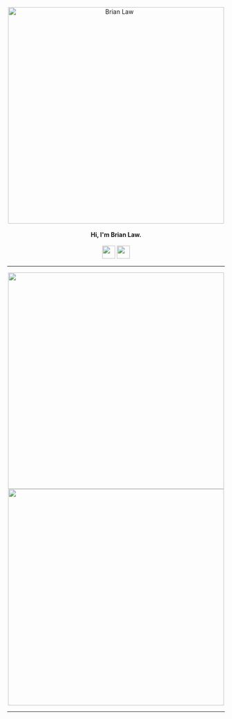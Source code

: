 <div align="center">
    <img
        alt="Brian Law"
        src="https://raw.githubusercontent.com/ai-brianlaw/ai-brianlaw/main/assets/logo.svg"
        width="500"
    >
    <br>
    <br>
    <b>Hi, I'm Brian Law.</b>
    <br>
    <br>
    <img
        alt="" height="30"
        src="https://img.shields.io/github/followers/ai-brianlaw?logo=GitHub&style=for-the-badge"
    >
    <img
        alt="" height="30"
        src="https://img.shields.io/github/stars/ai-brianlaw?logo=GitHub&style=for-the-badge"
    >
</div>

<hr>

<div align="center">
    <img alt="" src="https://bit.ly/3LVZnU7" width="500">
    <br>
    <img alt="" src="https://bit.ly/3wgyZO3" width="500">
</div>

<hr>
